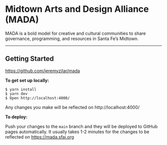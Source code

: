 # Midtown Arts and Design Alliance (MADA)

MADA is a bold model for creative and cultural communities to share governance, programming, and resources in Santa Fe’s Midtown.

---

## Getting Started

https://github.com/jeremyzilar/mada

**To get set up locally:**

```
$ yarn install
$ yarn dev
$ Open http://localhost:4000/
```

Any changes you make will be reflected on http://localhost:4000/

**To deploy:**

Push your changes to the `main` branch and they will be deployed to GitHub pages automatically. It usually takes 1-2 minutes for the changes to be reflected on https://mada.sfai.org
